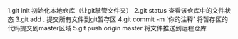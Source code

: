 1.git init 初始化本地仓库（让git掌管文件夹）
2.git status 查看该仓库中的文件状态
3.git add . 提交所有文件到git暂存区
4.git commit -m '你的注释' 将暂存区的代码提交到master区域
5.git push origin master 将文件推送到远程仓库